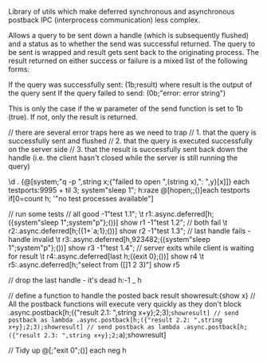 Library of utils which make deferred synchronous and asynchronous postback IPC (interprocess communication) less complex.

Allows a query to be sent down a handle (which is subsequently flushed) and a status as to whether the send was successful returned.
The query to be sent is wrapped and result gets sent back to the originating process. The result returned on either success or failure is a mixed list of the following forms:

If the query was successfully sent: (1b;result) where result is the output of the query sent
If the query failed to send: (0b;"error: error string")

This is only the case if the w parameter of the send function is set to 1b (true). If not, only the result is returned.


// there are several error traps here as we need to trap
// 1. that the query is successfully sent and flushed
// 2. that the query is executed successfully on the server side
// 3. that the result is successfully sent back down the handle (i.e. the client hasn't closed while the server is still running the query)

\d .
{@[system;"q -p ",string x;{"failed to open ",(string x),": ",y}[x]]} each testports:9995 + til 3;
system"sleep 1";
h:raze @[hopen;;()]each testports
if[0=count h; '"no test processes available"]

// run some tests
// all good
-1"test 1.1";
\t r1:.async.deferred[h;({system"sleep 1";system"p"};())]
show r1
-1"test 1.2";
// both fail
\t r2:.async.deferred[h;({1+`a;1};())]
show r2
-1"test 1.3";
// last handle fails - handle invalid
\t r3:.async.deferred[h,923482;({system"sleep 1";system"p"};())]
show r3
-1"test 1.4";
// server exits while client is waiting for result
\t r4:.async.deferred[last h;({exit 0};())]
show r4
\t r5:.async.deferred[h;"select from ([]1 2 3)"]
show r5

// drop the last handle - it's dead
h:-1 _ h

// define a function to handle the posted back result
showresult:{show x}
// All the postback functions will execute very quickly as they don't block
.async.postback[h;({"result 2.1: ",string x+y};2;3);`showresult]
// send postback as lambda
.async.postback[h;({"result 2.2: ",string x+y};2;3);showresult]
// send postback as lambda
.async.postback[h;({"result 2.3: ",string x+y};2;`a);showresult]

// Tidy up
@[;"exit 0";()] each neg h
